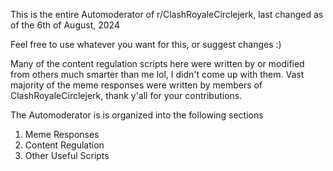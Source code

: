This is the entire Automoderator of r/ClashRoyaleCirclejerk, last changed as of the 6th of August, 2024

Feel free to use whatever you want for this, or suggest changes :)

Many of the content regulation scripts here were written by or modified from others much smarter than me lol, I didn't come up with them. Vast majority of the meme responses were written by members of ClashRoyaleCirclejerk, thank y'all for your contributions.

The Automoderator is is organized into the following sections
1. Meme Responses
2. Content Regulation
3. Other Useful Scripts
